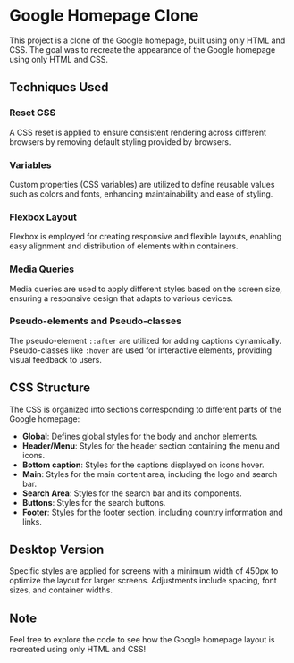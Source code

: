 # Google Homepage Clone

This project is a clone of the Google homepage, built using only HTML and CSS. The goal was to recreate the appearance of the Google homepage using only HTML and CSS.

## Techniques Used

### Reset CSS
A CSS reset is applied to ensure consistent rendering across different browsers by removing default styling provided by browsers.

### Variables
Custom properties (CSS variables) are utilized to define reusable values such as colors and fonts, enhancing maintainability and ease of styling.

### Flexbox Layout
Flexbox is employed for creating responsive and flexible layouts, enabling easy alignment and distribution of elements within containers.

### Media Queries
Media queries are used to apply different styles based on the screen size, ensuring a responsive design that adapts to various devices.

### Pseudo-elements and Pseudo-classes
The pseudo-element `::after` are utilized for adding captions dynamically. Pseudo-classes like `:hover` are used for interactive elements, providing visual feedback to users.

## CSS Structure
The CSS is organized into sections corresponding to different parts of the Google homepage:

- **Global**: Defines global styles for the body and anchor elements.
- **Header/Menu**: Styles for the header section containing the menu and icons.
- **Bottom caption**: Styles for the captions displayed on icons hover.
- **Main**: Styles for the main content area, including the logo and search bar.
- **Search Area**: Styles for the search bar and its components.
- **Buttons**: Styles for the search buttons.
- **Footer**: Styles for the footer section, including country information and links.

## Desktop Version
Specific styles are applied for screens with a minimum width of 450px to optimize the layout for larger screens. Adjustments include spacing, font sizes, and container widths.

## Note
Feel free to explore the code to see how the Google homepage layout is recreated using only HTML and CSS!